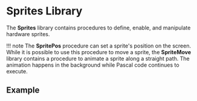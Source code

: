 # Sprites Library

The **Sprites** library contains procedures to define, enable, and manipulate
hardware sprites.

!!! note
    The **SpritePos** procedure can set a sprite's position on the screen.
    While it is possible to use this procedure to move a sprite, the
    **SpriteMove** library contains a procedure to animate a sprite
    along a straight path. The animation happens in the background
    while Pascal code continues to execute.

## Example

